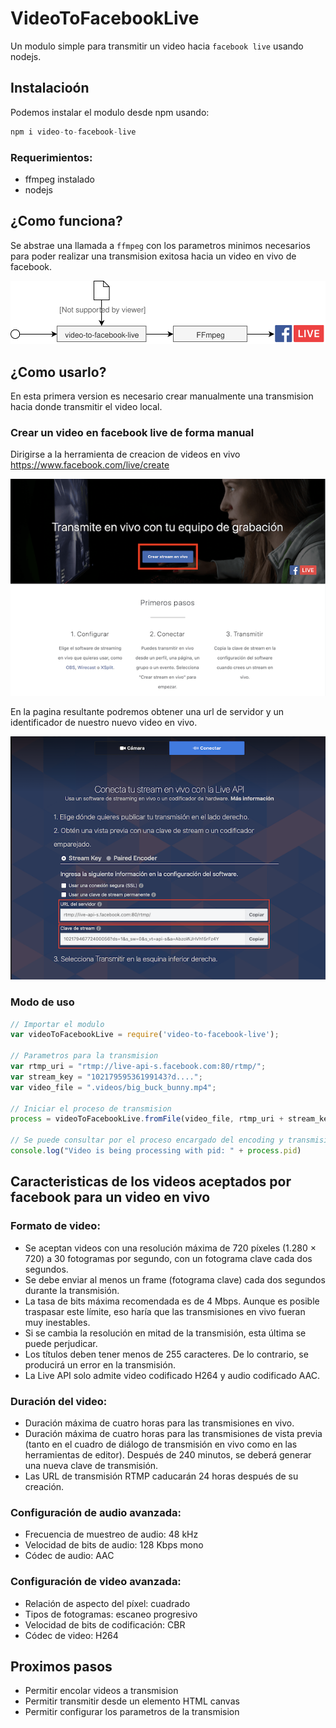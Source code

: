 # VideoToFacebookLive
Un modulo simple para transmitir un video hacia `facebook live` usando nodejs.


## Instalacioón

Podemos instalar el modulo desde npm usando:

```javascript
npm i video-to-facebook-live
```

### Requerimientos:

- ffmpeg instalado
- nodejs

## ¿Como funciona?

Se abstrae una llamada a `ffmpeg` con los parametros minimos necesarios para poder realizar una transmision exitosa hacia un video en vivo de facebook.

![diagram](images/diagram.svg)

## ¿Como usarlo?

En esta primera version es necesario crear manualmente una transmision hacia donde transmitir el video local.

### Crear un video en facebook live de forma manual

Dirigirse a la herramienta de creacion de videos en vivo https://www.facebook.com/live/create

![facebook-live-creator](images/FbLiveCreator.png)

En la pagina resultante podremos obtener una url de servidor y un identificador de nuestro nuevo video en vivo.

![facebook-stream-video](images/StreamVideoConfig.png)

### Modo de uso

```javascript
// Importar el modulo
var videoToFacebookLive = require('video-to-facebook-live');

// Parametros para la transmision
var rtmp_uri = "rtmp://live-api-s.facebook.com:80/rtmp/";
var stream_key = "10217959536199143?d....";
var video_file = ".videos/big_buck_bunny.mp4";

// Iniciar el proceso de transmision
process = videoToFacebookLive.fromFile(video_file, rtmp_uri + stream_key)

// Se puede consultar por el proceso encargado del encoding y transmision
console.log("Video is being processing with pid: " + process.pid)

```

## Caracteristicas de los videos aceptados por facebook para un video en vivo

### Formato de video:

- Se aceptan videos con una resolución máxima de 720 píxeles (1.280 × 720) a 30 fotogramas por segundo, con un fotograma clave cada dos segundos.
- Se debe enviar al menos un frame (fotograma clave) cada dos segundos durante la transmisión.
- La tasa de bits máxima recomendada es de 4 Mbps. Aunque es posible traspasar este límite, eso haría que las transmisiones en vivo fueran muy inestables.
- Si se cambia la resolución en mitad de la transmisión, esta última se puede perjudicar.
- Los títulos deben tener menos de 255 caracteres. De lo contrario, se producirá un error en la transmisión.
- La Live API solo admite video codificado H264 y audio codificado AAC.

### Duración del video:

- Duración máxima de cuatro horas para las transmisiones en vivo.
- Duración máxima de cuatro horas para las transmisiones de vista previa (tanto en el cuadro de diálogo de transmisión en vivo como en las herramientas de editor). Después de 240 minutos, se deberá generar una nueva clave de transmisión.
- Las URL de transmisión RTMP caducarán 24 horas después de su creación.

### Configuración de audio avanzada:

- Frecuencia de muestreo de audio: 48 kHz
- Velocidad de bits de audio: 128 Kbps mono
- Códec de audio: AAC

### Configuración de video avanzada:

- Relación de aspecto del píxel: cuadrado
- Tipos de fotogramas: escaneo progresivo
- Velocidad de bits de codificación: CBR
- Códec de video: H264

## Proximos pasos

- Permitir encolar videos a transmision
- Permitir transmitir desde un elemento HTML canvas
- Permitir configurar los parametros de la transmision